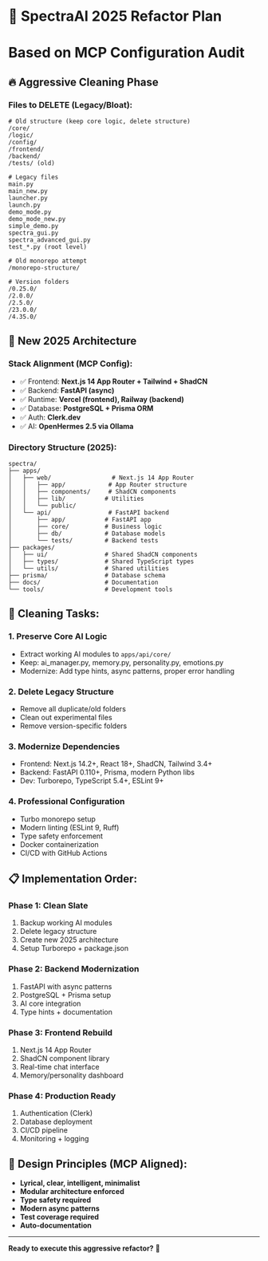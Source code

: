 # 🎯 SpectraAI 2025 Refactor Plan
# Based on MCP Configuration Audit

## 🔥 **Aggressive Cleaning Phase**

### Files to DELETE (Legacy/Bloat):
```
# Old structure (keep core logic, delete structure)
/core/
/logic/  
/config/
/frontend/
/backend/
/tests/ (old)

# Legacy files
main.py
main_new.py
launcher.py
launch.py
demo_mode.py
demo_mode_new.py
simple_demo.py
spectra_gui.py
spectra_advanced_gui.py
test_*.py (root level)

# Old monorepo attempt
/monorepo-structure/

# Version folders
/0.25.0/
/2.0.0/
/2.5.0/
/23.0.0/
/4.35.0/
```

## 🚀 **New 2025 Architecture**

### Stack Alignment (MCP Config):
- ✅ Frontend: **Next.js 14 App Router + Tailwind + ShadCN**
- ✅ Backend: **FastAPI (async)**  
- ✅ Runtime: **Vercel (frontend), Railway (backend)**
- ✅ Database: **PostgreSQL + Prisma ORM**
- ✅ Auth: **Clerk.dev**
- ✅ AI: **OpenHermes 2.5 via Ollama**

### Directory Structure (2025):
```
spectra/
├── apps/
│   ├── web/                 # Next.js 14 App Router
│   │   ├── app/            # App Router structure  
│   │   ├── components/     # ShadCN components
│   │   ├── lib/           # Utilities
│   │   └── public/        
│   └── api/                # FastAPI backend
│       ├── app/           # FastAPI app
│       ├── core/          # Business logic
│       ├── db/            # Database models
│       └── tests/         # Backend tests
├── packages/
│   ├── ui/                # Shared ShadCN components
│   ├── types/             # Shared TypeScript types
│   └── utils/             # Shared utilities
├── prisma/                # Database schema
├── docs/                  # Documentation
└── tools/                 # Development tools
```

## 🧹 **Cleaning Tasks:**

### 1. **Preserve Core AI Logic**
- Extract working AI modules to `apps/api/core/`
- Keep: ai_manager.py, memory.py, personality.py, emotions.py
- Modernize: Add type hints, async patterns, proper error handling

### 2. **Delete Legacy Structure**  
- Remove all duplicate/old folders
- Clean out experimental files
- Remove version-specific folders

### 3. **Modernize Dependencies**
- Frontend: Next.js 14.2+, React 18+, ShadCN, Tailwind 3.4+
- Backend: FastAPI 0.110+, Prisma, modern Python libs
- Dev: Turborepo, TypeScript 5.4+, ESLint 9+

### 4. **Professional Configuration**
- Turbo monorepo setup
- Modern linting (ESLint 9, Ruff)
- Type safety enforcement
- Docker containerization
- CI/CD with GitHub Actions

## 📋 **Implementation Order:**

### Phase 1: Clean Slate
1. Backup working AI modules
2. Delete legacy structure
3. Create new 2025 architecture
4. Setup Turborepo + package.json

### Phase 2: Backend Modernization  
1. FastAPI with async patterns
2. PostgreSQL + Prisma setup
3. AI core integration
4. Type hints + documentation

### Phase 3: Frontend Rebuild
1. Next.js 14 App Router
2. ShadCN component library
3. Real-time chat interface
4. Memory/personality dashboard

### Phase 4: Production Ready
1. Authentication (Clerk)
2. Database deployment
3. CI/CD pipeline
4. Monitoring + logging

## 🎨 **Design Principles (MCP Aligned):**

- **Lyrical, clear, intelligent, minimalist**
- **Modular architecture enforced**
- **Type safety required**
- **Modern async patterns**
- **Test coverage required**
- **Auto-documentation**

---

**Ready to execute this aggressive refactor?** 🚀
